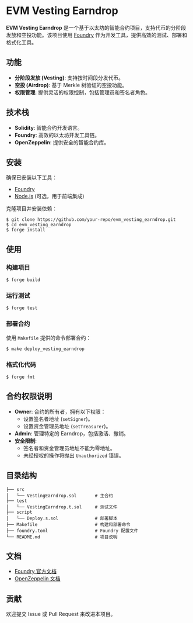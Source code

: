 # EVM Vesting Earndrop

**EVM Vesting Earndrop** 是一个基于以太坊的智能合约项目，支持代币的分阶段发放和空投功能。该项目使用 [Foundry](https://book.getfoundry.sh/) 作为开发工具，提供高效的测试、部署和格式化工具。

## 功能

- **分阶段发放 (Vesting)**: 支持按时间段分发代币。
- **空投 (Airdrop)**: 基于 Merkle 树验证的空投功能。
- **权限管理**: 提供灵活的权限控制，包括管理员和签名者角色。

## 技术栈

- **Solidity**: 智能合约开发语言。
- **Foundry**: 高效的以太坊开发工具链。
- **OpenZeppelin**: 提供安全的智能合约库。

## 安装

确保已安装以下工具：

- [Foundry](https://book.getfoundry.sh/getting-started/installation.html)
- [Node.js](https://nodejs.org/) (可选，用于前端集成)

克隆项目并安装依赖：

```shell
$ git clone https://github.com/your-repo/evm_vesting_earndrop.git
$ cd evm_vesting_earndrop
$ forge install
```

## 使用

### 构建项目

```shell
$ forge build
```

### 运行测试

```shell
$ forge test
```


### 部署合约

使用 `Makefile` 提供的命令部署合约：

```shell
$ make deploy_vesting_earndrop
```

### 格式化代码

```shell
$ forge fmt
```



## 合约权限说明

- **Owner**: 合约的所有者，拥有以下权限：
  - 设置签名者地址 (`setSigner`)。
  - 设置资金管理员地址 (`setTreasurer`)。
- **Admin**: 管理特定的 Earndrop，包括激活、撤销。
- **安全限制**:
  - 签名者和资金管理员地址不能为零地址。
  - 未经授权的操作将抛出 `Unauthorized` 错误。

## 目录结构

```
├── src
│   └── VestingEarndrop.sol       # 主合约
├── test
│   └── VestingEarndrop.t.sol     # 测试文件
├── script
│   └── Deploy.s.sol              # 部署脚本
├── Makefile                      # 构建和部署命令
├── foundry.toml                  # Foundry 配置文件
└── README.md                     # 项目说明
```

## 文档

- [Foundry 官方文档](https://book.getfoundry.sh/)
- [OpenZeppelin 文档](https://docs.openzeppelin.com/)

## 贡献

欢迎提交 Issue 或 Pull Request 来改进本项目。

